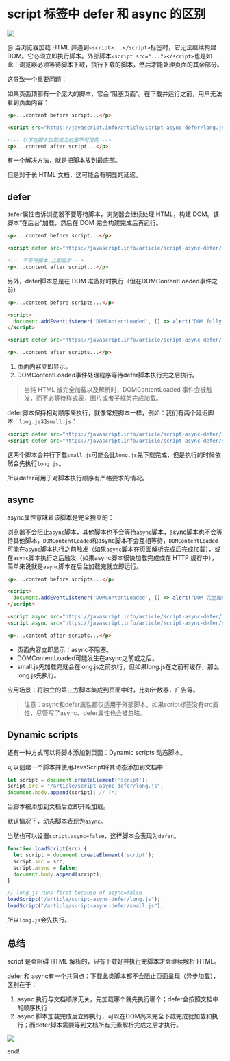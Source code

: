 # script 标签中 defer 和 async 的区别

![](https://cdn.maxlasting.com/doc-assets/202208231423450.jpg)

@ 当浏览器加载 HTML 并遇到`<script>...</script>`标签时，它无法继续构建 DOM。它必须立即执行脚本。外部脚本`<script src="..."></script>`也是如此：浏览器必须等待脚本下载，执行下载的脚本，然后才能处理页面的其余部分。

这导致一个重要问题：

如果页面顶部有一个庞大的脚本，它会“阻塞页面”。在下载并运行之前，用户无法看到页面内容：

```html
<p>...content before script...</p>

<script src="https://javascript.info/article/script-async-defer/long.js?speed=1"></script>

<!-- 以下在脚本加载完之前是不可见的 -->
<p>...content after script...</p>
```

有一个解决方法，就是把脚本放到最底部。

但是对于长 HTML 文档，这可能会有明显的延迟。

## defer

`defer`属性告诉浏览器不要等待脚本，浏览器会继续处理 HTML，构建 DOM。该脚本“在后台”加载，然后在 DOM 完全构建完成后再运行。

```html
<p>...content before script...</p>

<script defer src="https://javascript.info/article/script-async-defer/long.js?speed=1"></script>

<!-- 不等待脚本,立即显示 -->
<p>...content after script...</p>
```

另外，defer脚本总是在 DOM 准备好时执行（但在DOMContentLoaded事件之前）

```html
<p>...content before scripts...</p>

<script>
  document.addEventListener('DOMContentLoaded', () => alert("DOM fully loaded and parsed after defer!"));
</script>

<script defer src="https://javascript.info/article/script-async-defer/long.js?speed=1"></script>

<p>...content after scripts...</p>
```

1. 页面内容立即显示。
2. DOMContentLoaded事件处理程序等待defer脚本执行完之后执行。

> 当纯 HTML 被完全加载以及解析时，DOMContentLoaded 事件会被触发，而不必等待样式表，图片或者子框架完成加载。

defer脚本保持相对顺序来执行，就像常规脚本一样，例如：我们有两个延迟脚本：`long.js`和`small.js`：

```html
<script defer src="https://javascript.info/article/script-async-defer/long.js"></script>
<script defer src="https://javascript.info/article/script-async-defer/small.js"></script>
```

这两个脚本会并行下载`small.js`可能会比`long.js`先下载完成，但是执行的时候依然会先执行`long.js`。

所以defer可用于对脚本执行顺序有严格要求的情况。

## async

async属性意味着该脚本是完全独立的：

浏览器不会阻止`async`脚本，其他脚本也不会等待`async`脚本，async脚本也不会等待其他脚本，`DOMContentLoaded`和async脚本不会互相等待，`DOMContentLoaded`可能在`async`脚本执行之前触发（如果`async`脚本在页面解析完成后完成加载），或在`async`脚本执行之后触发（如果async脚本很快加载完成或在 HTTP 缓存中），简单来说就是`async`脚本在后台加载完就立即运行。

```html
<p>...content before scripts...</p>

<script>
  document.addEventListener('DOMContentLoaded', () => alert("DOM 完全加载以及解析"));
</script>

<script async src="https://javascript.info/article/script-async-defer/long.js"></script>
<script async src="https://javascript.info/article/script-async-defer/small.js"></script>

<p>...content after scripts...</p>
```

- 页面内容立即显示：async不阻塞。
- DOMContentLoaded可能发生在async之前或之后。
- small.js先加载完就会在long.js之前执行，但如果long.js在之前有缓存，那么long.js先执行。

应用场景：将独立的第三方脚本集成到页面中时，比如计数器，广告等。

> 注意：async和defer属性都仅适用于外部脚本，如果script标签没有src属性，尽管写了async、defer属性也会被忽略。

## Dynamic scripts

还有一种方式可以将脚本添加到页面：Dynamic scripts 动态脚本。

可以创建一个脚本并使用JavaScript将其动态添加到文档中：

```js
let script = document.createElement('script');
script.src = "/article/script-async-defer/long.js";
document.body.append(script); // (*)
```

当脚本被添加到文档后立即开始加载。

默认情况下，动态脚本表现为`async`。

当然也可以设置`script.async=false`，这样脚本会表现为`defer`。

```js
function loadScript(src) {
  let script = document.createElement('script');
  script.src = src;
  script.async = false;
  document.body.append(script);
}

// long.js runs first because of async=false
loadScript("/article/script-async-defer/long.js");
loadScript("/article/script-async-defer/small.js");
```

所以`long.js`会先执行。

## 总结

script 是会阻碍 HTML 解析的，只有下载好并执行完脚本才会继续解析 HTML。

defer 和 async有一个共同点：下载此类脚本都不会阻止页面呈现（异步加载），区别在于：

1. async 执行与文档顺序无关，先加载哪个就先执行哪个；defer会按照文档中的顺序执行
2. async 脚本加载完成后立即执行，可以在DOM尚未完全下载完成就加载和执行；而defer脚本需要等到文档所有元素解析完成之后才执行。

![](https://cdn.maxlasting.com/doc-assets/202208231437738.png)

end!